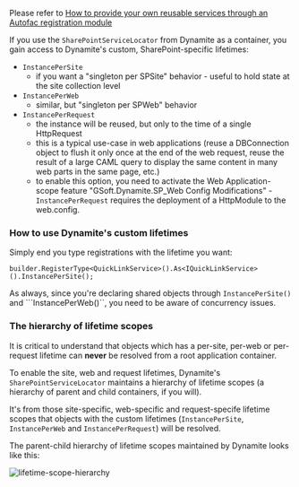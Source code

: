 Please refer to [How to provide your own reusable services through an Autofac registration module](https://github.com/GSoft-SharePoint/Dynamite/wiki/How-to-provide-your-own-reusable-services-through-an-Autofac-registration-module)

If you use the ```SharePointServiceLocator``` from Dynamite as a container, you gain access to Dynamite's custom, SharePoint-specific lifetimes:

* ```InstancePerSite```
    * if you want a "singleton per SPSite" behavior - useful to hold state at the site collection level
* ```InstancePerWeb```
    * similar, but "singleton per SPWeb" behavior
* ```InstancePerRequest``` 
    * the instance will be reused, but only to the time of a single HttpRequest
    * this is a typical use-case in web applications (reuse a DBConnection object to flush it only once at the end of the web request, reuse the result of a large CAML query to display the same content in many web parts in the same page, etc.)
    * to enable this option, you need to activate the Web Application-scope feature "GSoft.Dynamite.SP_Web Config Modifications" - ```InstancePerRequest``` requires the deployment of a HttpModule to the web.config. 

### How to use Dynamite's custom lifetimes

Simply end you type registrations with the lifetime you want:

```
builder.RegisterType<QuickLinkService>().As<IQuickLinkService>().InstancePerSite();
```

As always, since you're declaring shared objects through ```InstancePerSite()``` and ```InstancePerWeb()``, you need to be aware of concurrency issues.

### The hierarchy of lifetime scopes

It is critical to understand that objects which has a per-site, per-web or per-request lifetime can **never** be resolved from a root application container.

To enable the site, web and request lifetimes, Dynamite's ```SharePointServiceLocator``` maintains a hierarchy of lifetime scopes (a hierarchy of parent and child containers, if you will).

It's from those site-specific, web-specific and request-specife lifetime scopes that objects with the custom lifetimes (```InstancePerSite```, ```InstancePerWeb``` and ```InstancePerRequest```) will be resolved.

The parent-child hierarchy of lifetime scopes maintained by Dynamite looks like this:

![lifetime-scope-hierarchy](http://i.imgur.com/H4W7zag.png)


